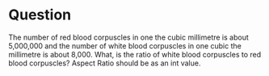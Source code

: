 # Question

The number of red blood corpuscles in one the cubic millimetre is about 5,000,000
and the number of white blood corpuscles in one cubic the millimetre is about 8,000.
What, is the ratio of white blood corpuscles to red blood corpuscles?
Aspect Ratio should be as an int value.

